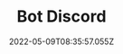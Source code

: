 ---
title: Bot Discord
description: 
published: 1
date: 2022-05-09T08:35:57.055Z
tags: 
editor: markdown
dateCreated: 2022-05-09T15:00:52.872Z
---